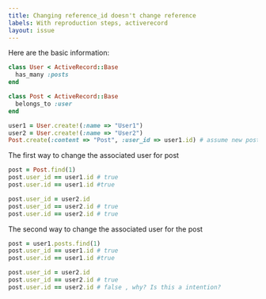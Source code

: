 ```yaml
---
title: Changing reference_id doesn't change reference
labels: With reproduction steps, activerecord
layout: issue
---
```


Here are the basic information:

``` ruby
class User < ActiveRecord::Base
  has_many :posts
end

class Post < ActiveRecord::Base
  belongs_to :user
end

user1 = User.create!(:name => "User1")
user2 = User.create!(:name => "User2")
Post.create(:content => "Post", :user_id => user1.id) # assume new post id is "1"
```

The first way to change the associated user for post

``` ruby
post = Post.find(1)
post.user_id == user1.id # true
post.user.id == user1.id #true

post.user_id = user2.id
post.user_id == user2.id # true
post.user.id == user2.id # true
```

The second way to change the associated user for the post

``` ruby
post = user1.posts.find(1)
post.user_id == user1.id # true
post.user.id == user1.id #true

post.user_id = user2.id
post.user_id == user2.id # true
post.user.id == user2.id # false , why? Is this a intention?
```

